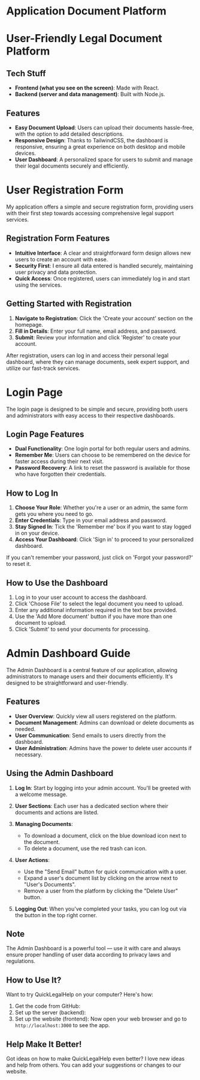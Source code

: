 # Application Document Platform

# User-Friendly Legal Document Platform

## Tech Stuff

- **Frontend (what you see on the screen)**: Made with React.
- **Backend (server and data management)**: Built with Node.js.

## Features

- **Easy Document Upload**: Users can upload their documents hassle-free, with the option to add detailed descriptions.
- **Responsive Design**: Thanks to TailwindCSS, the dashboard is responsive, ensuring a great experience on both desktop and mobile devices.
- **User Dashboard**: A personalized space for users to submit and manage their legal documents securely and efficiently.


# User Registration Form

My application offers a simple and secure registration form, providing users with their first step towards accessing comprehensive legal support services.

## Registration Form Features

- **Intuitive Interface**: A clear and straightforward form design allows new users to create an account with ease.
- **Security First**: I ensure all data entered is handled securely, maintaining user privacy and data protection.
- **Quick Access**: Once registered, users can immediately log in and start using the services.

## Getting Started with Registration

1. **Navigate to Registration**: Click the 'Create your account' section on the homepage.
2. **Fill in Details**: Enter your full name, email address, and password.
3. **Submit**: Review your information and click 'Register' to create your account.

After registration, users can log in and access their personal legal dashboard, where they can manage documents, seek expert support, and utilize our fast-track services.



# Login Page

The login page is designed to be simple and secure, providing both users and administrators with easy access to their respective dashboards.

## Login Page Features

- **Dual Functionality**: One login portal for both regular users and admins.
- **Remember Me**: Users can choose to be remembered on the device for faster access during their next visit.
- **Password Recovery**: A link to reset the password is available for those who have forgotten their credentials.

## How to Log In

1. **Choose Your Role**: Whether you're a user or an admin, the same form gets you where you need to go.
2. **Enter Credentials**: Type in your email address and password.
3. **Stay Signed In**: Tick the 'Remember me' box if you want to stay logged in on your device.
4. **Access Your Dashboard**: Click 'Sign in' to proceed to your personalized dashboard.

If you can't remember your password, just click on 'Forgot your password?' to reset it.


## How to Use the Dashboard

1. Log in to your user account to access the dashboard.
2. Click 'Choose File' to select the legal document you need to upload.
3. Enter any additional information required in the text box provided.
4. Use the 'Add More document' button if you have more than one document to upload.
5. Click 'Submit' to send your documents for processing.


# Admin Dashboard Guide

The Admin Dashboard is a central feature of our application, allowing administrators to manage users and their documents efficiently. It's designed to be straightforward and user-friendly.

## Features

- **User Overview**: Quickly view all users registered on the platform.
- **Document Management**: Admins can download or delete documents as needed.
- **User Communication**: Send emails to users directly from the dashboard.
- **User Administration**: Admins have the power to delete user accounts if necessary.

## Using the Admin Dashboard

1. **Log In**: Start by logging into your admin account. You'll be greeted with a welcome message.

2. **User Sections**: Each user has a dedicated section where their documents and actions are listed.

3. **Managing Documents**:
   - To download a document, click on the blue download icon next to the document.
   - To delete a document, use the red trash can icon.

4. **User Actions**:
   - Use the "Send Email" button for quick communication with a user.
   - Expand a user's document list by clicking on the arrow next to "User's Documents".
   - Remove a user from the platform by clicking the "Delete User" button.

5. **Logging Out**: When you've completed your tasks, you can log out via the button in the top right corner.

## Note
The Admin Dashboard is a powerful tool — use it with care and always ensure proper handling of user data according to privacy laws and regulations.


## How to Use It?

Want to try QuickLegalHelp on your computer? Here's how:

1. Get the code from GitHub:
2. Set up the server (backend):
3. Set up the website (frontend):
Now open your web browser and go to `http://localhost:3000` to see the app.

## Help Make It Better!

Got ideas on how to make QuickLegalHelp even better? I love new ideas and help from others. You can add your suggestions or changes to our website.

